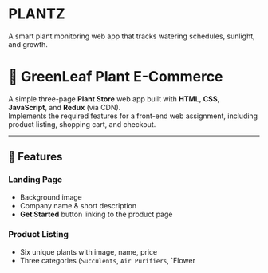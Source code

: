 # PLANTZ
A smart plant monitoring web app that tracks watering schedules, sunlight, and growth.

# 🌿 GreenLeaf Plant E-Commerce

A simple three-page **Plant Store** web app built with **HTML**, **CSS**, **JavaScript**, and **Redux** (via CDN).  
Implements the required features for a front-end web assignment, including product listing, shopping cart, and checkout.

---

## 🚀 Features

### Landing Page
- Background image
- Company name & short description
- **Get Started** button linking to the product page

### Product Listing
- Six unique plants with image, name, price
- Three categories (`Succulents`, `Air Purifiers`, `Flower

